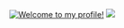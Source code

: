 <a href="https://git.io/typing-svg"><img src="https://readme-typing-svg.demolab.com?font=Fira+Code&pause=1000&color=F7A7F5&multiline=true&width=435&lines=Welcome+to+my+profile!" alt="Welcome to my profile!" /></a> <img src="https://cdn.discordapp.com/emojis/1098491461022003200.webp?size=48&quality=lossless"/>

